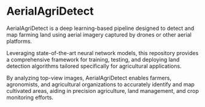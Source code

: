 # AerialAgriDetect
AerialAgriDetect is a deep learning-based pipeline designed to detect and map farming land using aerial imagery captured by drones or other aerial platforms.

Leveraging state-of-the-art neural network models, this repository provides a comprehensive framework for training, testing, and deploying land detection algorithms tailored specifically for agricultural applications.

By analyzing top-view images, AerialAgriDetect enables farmers, agronomists, and agricultural organizations to accurately identify and map cultivated areas, aiding in precision agriculture, land management, and crop monitoring efforts.
